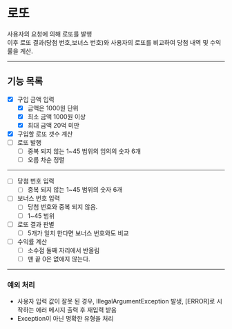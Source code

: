 # 로또

사용자의 요청에 의해 로또를 발행<br>
이후 로또 결과(당첨 번호,보너스 번호)와 사용자의 로또를 비교하여 당첨 내역 및 수익률을 계산.
<hr>

## 기능 목록

- [x] 구입 금액 입력
    - [x] 금액은 1000원 단위
    - [x] 최소 금액 1000원 이상
    - [x] 최대 금액 20억 미만
- [x] 구입할 로또 갯수 계산
- [ ] 로또 발행
    - [ ] 중복 되지 않는 1~45 범위의 임의의 숫자 6개
    - [ ] 오름 차순 정렬

<hr>

- [ ] 당첨 번호 입력
    - [ ] 중복 되지 않는 1~45 범위의 숫자 6개
- [ ] 보너스 번호 입력
    - [ ] 당첨 번호와 중복 되지 않음.
    - [ ] 1~45 범위
- [ ] 로또 결과 판별
    - [ ] 5개가 일치 한다면 보너스 번호와도 비교
- [ ] 수익률 계산
    - [ ] 소수점 둘째 자리에서 반올림
    - [ ] 맨 끝 0은 없애지 않는다.

<hr>

### 예외 처리

- 사용자 입력 값이 잘못 된 경우, IllegalArgumentException 발생, [ERROR]로 시작하는 에러 메시지 출력 후 재입력 받음
- Exception이 아닌 명확한 유형을 처리
